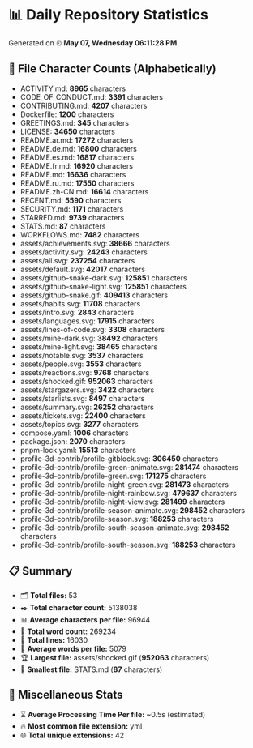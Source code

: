 # 📊 Daily Repository Statistics
Generated on ⏰ **May 07, Wednesday 06:11:28 PM**

## 📂 File Character Counts (Alphabetically)
- ACTIVITY.md: **8965** characters
- CODE_OF_CONDUCT.md: **3391** characters
- CONTRIBUTING.md: **4207** characters
- Dockerfile: **1200** characters
- GREETINGS.md: **345** characters
- LICENSE: **34650** characters
- README.ar.md: **17272** characters
- README.de.md: **16800** characters
- README.es.md: **16817** characters
- README.fr.md: **16920** characters
- README.md: **16636** characters
- README.ru.md: **17550** characters
- README.zh-CN.md: **16614** characters
- RECENT.md: **5590** characters
- SECURITY.md: **1171** characters
- STARRED.md: **9739** characters
- STATS.md: **87** characters
- WORKFLOWS.md: **7482** characters
- assets/achievements.svg: **38666** characters
- assets/activity.svg: **24243** characters
- assets/all.svg: **237254** characters
- assets/default.svg: **42017** characters
- assets/github-snake-dark.svg: **125851** characters
- assets/github-snake-light.svg: **125851** characters
- assets/github-snake.gif: **409413** characters
- assets/habits.svg: **11708** characters
- assets/intro.svg: **2843** characters
- assets/languages.svg: **17915** characters
- assets/lines-of-code.svg: **3308** characters
- assets/mine-dark.svg: **38492** characters
- assets/mine-light.svg: **38465** characters
- assets/notable.svg: **3537** characters
- assets/people.svg: **3553** characters
- assets/reactions.svg: **9768** characters
- assets/shocked.gif: **952063** characters
- assets/stargazers.svg: **3422** characters
- assets/starlists.svg: **8497** characters
- assets/summary.svg: **26252** characters
- assets/tickets.svg: **22400** characters
- assets/topics.svg: **3277** characters
- compose.yaml: **1006** characters
- package.json: **2070** characters
- pnpm-lock.yaml: **15513** characters
- profile-3d-contrib/profile-gitblock.svg: **306450** characters
- profile-3d-contrib/profile-green-animate.svg: **281474** characters
- profile-3d-contrib/profile-green.svg: **171275** characters
- profile-3d-contrib/profile-night-green.svg: **281473** characters
- profile-3d-contrib/profile-night-rainbow.svg: **479637** characters
- profile-3d-contrib/profile-night-view.svg: **281499** characters
- profile-3d-contrib/profile-season-animate.svg: **298452** characters
- profile-3d-contrib/profile-season.svg: **188253** characters
- profile-3d-contrib/profile-south-season-animate.svg: **298452** characters
- profile-3d-contrib/profile-south-season.svg: **188253** characters

## 📋 Summary
- 🗂️ **Total files:** 53
- ✒️ **Total character count:** 5138038
- 📊 **Average characters per file:** 96944
- 📝 **Total word count:** 269234
- 🧾 **Total lines:** 16030
- 📐 **Average words per file:** 5079
- 🏆 **Largest file:** assets/shocked.gif (**952063** characters)
- 🥉 **Smallest file:** STATS.md (**87** characters)

## 🌟 Miscellaneous Stats
- ⌛ **Average Processing Time Per file:** ~0.5s (estimated)
- 🔥 **Most common file extension:** yml
- 🌐 **Total unique extensions:** 42
